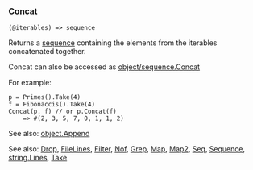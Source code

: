### Concat

``` suneido
(@iterables) => sequence
```

Returns a [sequence](<../Basic Data Types/Sequence.md>) containing the elements from the iterables concatenated together.

Concat can also be accessed as [object/sequence.Concat](<Object/object.Concat.md>)

For example:

``` suneido
p = Primes().Take(4)
f = Fibonaccis().Take(4)
Concat(p, f) // or p.Concat(f)
	=> #(2, 3, 5, 7, 0, 1, 1, 2)
```

See also: [object.Append](<Object/object.Append.md>)


See also:
[Drop](<Drop.md>),
[FileLines](<FileLines.md>),
[Filter](<Filter.md>),
[Nof](<Nof.md>),
[Grep](<Grep.md>),
[Map](<Map.md>),
[Map2](<Map2.md>),
[Seq](<Seq.md>),
[Sequence](<Sequence.md>),
[string.Lines](<String/string.Lines.md>),
[Take](<Take.md>)
